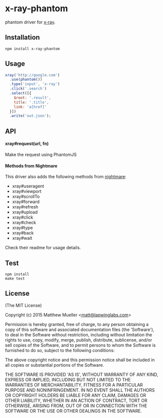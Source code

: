 
# x-ray-phantom

  phantom driver for [x-ray](https://github.com/matthewmueller/x-ray).

## Installation

```
npm install x-ray-phantom
```

## Usage

```js
xray('http://google.com')
  .use(phantom())
  .type('input', 'x-ray')
  .click('.search')
  .select([{
    $root: '.result',
    title: '.title',
    link: 'a[href]'
  }])
  .write('out.json');
```

## API

#### xray#request(url, fn)

Make the request using PhantomJS

#### Methods from Nightmare

This driver also adds the following methods from [nightmare](https://github.com/segmentio/nightmare):

- xray#useragent
- xray#viewport
- xray#scrollTo
- xray#forward
- xray#refresh
- xray#upload
- xray#click
- xray#check
- xray#type
- xray#back
- xray#wait

Check their readme for usage details.

## Test

```
npm install
make test
```

## License

(The MIT License)

Copyright (c) 2015 Matthew Mueller &lt;matt@lapwinglabs.com&gt;

Permission is hereby granted, free of charge, to any person obtaining
a copy of this software and associated documentation files (the
'Software'), to deal in the Software without restriction, including
without limitation the rights to use, copy, modify, merge, publish,
distribute, sublicense, and/or sell copies of the Software, and to
permit persons to whom the Software is furnished to do so, subject to
the following conditions:

The above copyright notice and this permission notice shall be
included in all copies or substantial portions of the Software.

THE SOFTWARE IS PROVIDED 'AS IS', WITHOUT WARRANTY OF ANY KIND,
EXPRESS OR IMPLIED, INCLUDING BUT NOT LIMITED TO THE WARRANTIES OF
MERCHANTABILITY, FITNESS FOR A PARTICULAR PURPOSE AND NONINFRINGEMENT.
IN NO EVENT SHALL THE AUTHORS OR COPYRIGHT HOLDERS BE LIABLE FOR ANY
CLAIM, DAMAGES OR OTHER LIABILITY, WHETHER IN AN ACTION OF CONTRACT,
TORT OR OTHERWISE, ARISING FROM, OUT OF OR IN CONNECTION WITH THE
SOFTWARE OR THE USE OR OTHER DEALINGS IN THE SOFTWARE.
